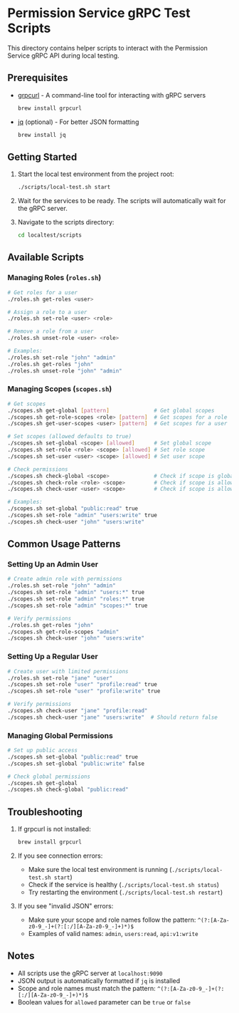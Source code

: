 # Permission Service gRPC Test Scripts

This directory contains helper scripts to interact with the Permission Service gRPC API during local testing.

## Prerequisites

- [grpcurl](https://github.com/fullstorydev/grpcurl) - A command-line tool for interacting with gRPC servers
  ```bash
  brew install grpcurl
  ```
- [jq](https://stedolan.github.io/jq/) (optional) - For better JSON formatting
  ```bash
  brew install jq
  ```

## Getting Started

1. Start the local test environment from the project root:
   ```bash
   ./scripts/local-test.sh start
   ```

2. Wait for the services to be ready. The scripts will automatically wait for the gRPC server.

3. Navigate to the scripts directory:
   ```bash
   cd localtest/scripts
   ```

## Available Scripts

### Managing Roles (`roles.sh`)

```bash
# Get roles for a user
./roles.sh get-roles <user>

# Assign a role to a user
./roles.sh set-role <user> <role>

# Remove a role from a user
./roles.sh unset-role <user> <role>

# Examples:
./roles.sh set-role "john" "admin"
./roles.sh get-roles "john"
./roles.sh unset-role "john" "admin"
```

### Managing Scopes (`scopes.sh`)

```bash
# Get scopes
./scopes.sh get-global [pattern]              # Get global scopes
./scopes.sh get-role-scopes <role> [pattern]  # Get scopes for a role
./scopes.sh get-user-scopes <user> [pattern]  # Get scopes for a user

# Set scopes (allowed defaults to true)
./scopes.sh set-global <scope> [allowed]      # Set global scope
./scopes.sh set-role <role> <scope> [allowed] # Set role scope
./scopes.sh set-user <user> <scope> [allowed] # Set user scope

# Check permissions
./scopes.sh check-global <scope>              # Check if scope is globally allowed
./scopes.sh check-role <role> <scope>         # Check if scope is allowed for role
./scopes.sh check-user <user> <scope>         # Check if scope is allowed for user

# Examples:
./scopes.sh set-global "public:read" true
./scopes.sh set-role "admin" "users:write" true
./scopes.sh check-user "john" "users:write"
```

## Common Usage Patterns

### Setting Up an Admin User

```bash
# Create admin role with permissions
./roles.sh set-role "john" "admin"
./scopes.sh set-role "admin" "users:*" true
./scopes.sh set-role "admin" "roles:*" true
./scopes.sh set-role "admin" "scopes:*" true

# Verify permissions
./roles.sh get-roles "john"
./scopes.sh get-role-scopes "admin"
./scopes.sh check-user "john" "users:write"
```

### Setting Up a Regular User

```bash
# Create user with limited permissions
./roles.sh set-role "jane" "user"
./scopes.sh set-role "user" "profile:read" true
./scopes.sh set-role "user" "profile:write" true

# Verify permissions
./scopes.sh check-user "jane" "profile:read"
./scopes.sh check-user "jane" "users:write"  # Should return false
```

### Managing Global Permissions

```bash
# Set up public access
./scopes.sh set-global "public:read" true
./scopes.sh set-global "public:write" false

# Check global permissions
./scopes.sh get-global
./scopes.sh check-global "public:read"
```

## Troubleshooting

1. If grpcurl is not installed:
   ```bash
   brew install grpcurl
   ```

2. If you see connection errors:
   - Make sure the local test environment is running (`./scripts/local-test.sh start`)
   - Check if the service is healthy (`./scripts/local-test.sh status`)
   - Try restarting the environment (`./scripts/local-test.sh restart`)

3. If you see "invalid JSON" errors:
   - Make sure your scope and role names follow the pattern: `^(?:[A-Za-z0-9_-]+(?:[:/][A-Za-z0-9_-]+)*)$`
   - Examples of valid names: `admin`, `users:read`, `api:v1:write`

## Notes

- All scripts use the gRPC server at `localhost:9090`
- JSON output is automatically formatted if `jq` is installed
- Scope and role names must match the pattern: `^(?:[A-Za-z0-9_-]+(?:[:/][A-Za-z0-9_-]+)*)$`
- Boolean values for `allowed` parameter can be `true` or `false`
